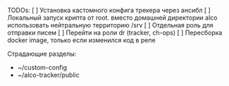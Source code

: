 
TODOs:
[ ] Установка кастомного конфига трекера через ансибл
[ ] Локальный запуск крипта от root. вместо домашней директории alco использовать нейтральную территорию /srv
[ ] Отдельная роль для отправки писем
[ ] Перейти на роли dr (tracker, ch-ops)
[ ] Пересборка docker image, только если изменился код в репе

Страдающие разделы:

- ~/custom-config
- ~/alco-tracker/public


